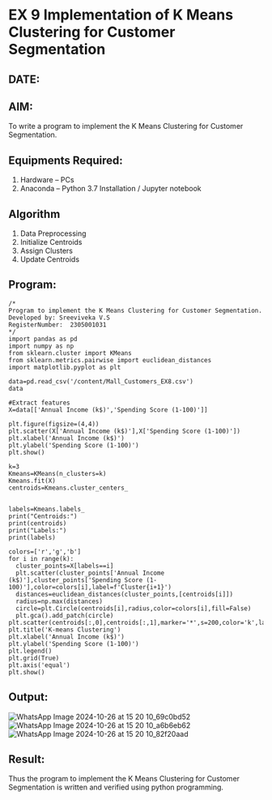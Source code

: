 # EX 9 Implementation of K Means Clustering for Customer Segmentation
## DATE: 
## AIM:
To write a program to implement the K Means Clustering for Customer Segmentation.

## Equipments Required:
1. Hardware – PCs
2. Anaconda – Python 3.7 Installation / Jupyter notebook

## Algorithm
1. Data Preprocessing
 2. Initialize Centroids
 3. Assign Clusters
 4. Update Centroids

## Program:
```
/*
Program to implement the K Means Clustering for Customer Segmentation.
Developed by: Sreeviveka V.S 
RegisterNumber:  2305001031
*/
import pandas as pd
import numpy as np
from sklearn.cluster import KMeans
from sklearn.metrics.pairwise import euclidean_distances
import matplotlib.pyplot as plt

data=pd.read_csv('/content/Mall_Customers_EX8.csv')
data

#Extract features
X=data[['Annual Income (k$)','Spending Score (1-100)']]

plt.figure(figsize=(4,4))
plt.scatter(X['Annual Income (k$)'],X['Spending Score (1-100)'])
plt.xlabel('Annual Income (k$)')
plt.ylabel('Spending Score (1-100)')
plt.show()

k=3
Kmeans=KMeans(n_clusters=k)
Kmeans.fit(X)
centroids=Kmeans.cluster_centers_


labels=Kmeans.labels_
print("Centroids:")
print(centroids)
print("Labels:")
print(labels)

colors=['r','g','b']
for i in range(k):
  cluster_points=X[labels==i]
  plt.scatter(cluster_points['Annual Income (k$)'],cluster_points['Spending Score (1-100)'],color=colors[i],label=f'Cluster{i+1}')
  distances=euclidean_distances(cluster_points,[centroids[i]])
  radius=np.max(distances)
  circle=plt.Circle(centroids[i],radius,color=colors[i],fill=False)
  plt.gca().add_patch(circle)
plt.scatter(centroids[:,0],centroids[:,1],marker='*',s=200,color='k',label='Centroids')
plt.title('K-means Clustering')
plt.xlabel('Annual Income (k$)')
plt.ylabel('Spending Score (1-100)')
plt.legend()
plt.grid(True)
plt.axis('equal')
plt.show()
```

## Output:
![WhatsApp Image 2024-10-26 at 15 20 10_69c0bd52](https://github.com/user-attachments/assets/8015de13-a46e-4231-bb08-2309682fa787)
![WhatsApp Image 2024-10-26 at 15 20 10_a6b6eb62](https://github.com/user-attachments/assets/f876d1c7-8dc2-4cd1-af26-5bb4398cc437)
![WhatsApp Image 2024-10-26 at 15 20 10_82f20aad](https://github.com/user-attachments/assets/05b183ac-5975-42ca-9fc1-38bbf203c374)



## Result:
Thus the program to implement the K Means Clustering for Customer Segmentation is written and verified using python programming.
